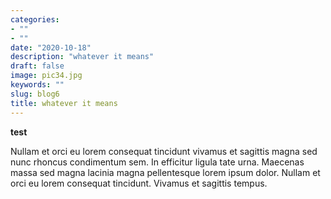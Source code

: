 ```yaml
---
categories:
- ""
- ""
date: "2020-10-18"
description: "whatever it means"
draft: false
image: pic34.jpg
keywords: ""
slug: blog6
title: whatever it means
---
```

**test**

Nullam et orci eu lorem consequat tincidunt vivamus et sagittis magna sed nunc rhoncus condimentum sem. In efficitur ligula tate urna. Maecenas massa sed magna lacinia magna pellentesque lorem ipsum dolor. Nullam et orci eu lorem consequat tincidunt. Vivamus et sagittis tempus.